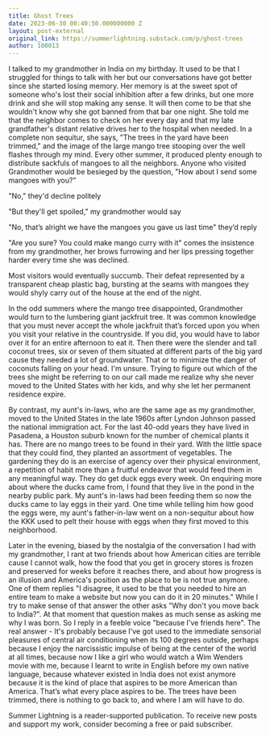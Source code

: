```yaml
---
title: Ghost Trees
date: 2023-06-30 00:40:50.000000000 Z
layout: post-external
original_link: https://summerlightning.substack.com/p/ghost-trees
author: 100013
---
```


I talked to my grandmother in India on my birthday. It used to be that I struggled for things to talk with her but our conversations have got better since she started losing memory. Her memory is at the sweet spot of someone who's lost their social inhibition after a few drinks, but one more drink and she will stop making any sense. It will then come to be that she wouldn't know why she got banned from that bar one night. She told me that the neighbor comes to check on her every day and that my late grandfather's distant relative drives her to the hospital when needed. In a complete non sequitur, she says, "The trees in the yard have been trimmed," and the image of the large mango tree stooping over the well flashes through my mind. Every other summer, it produced plenty enough to distribute sackfuls of mangoes to all the neighbors. Anyone who visited Grandmother would be besieged by the question, "How about I send some mangoes with you?"

"No," they'd decline politely

"But they'll get spoiled," my grandmother would say

"No, that’s alright we have the mangoes you gave us last time" they’d reply

"Are you sure? You could make mango curry with it" comes the insistence from my grandmother, her brows furrowing and her lips pressing together harder every time she was declined.

Most visitors would eventually succumb. Their defeat represented by a transparent cheap plastic bag, bursting at the seams with mangoes they would shyly carry out of the house at the end of the night.

In the odd summers where the mango tree disappointed, Grandmother would turn to the lumbering giant jackfruit tree. It was common knowledge that you must never accept the whole jackfruit that’s forced upon you when you visit your relative in the countryside. If you did, you would have to labor over it for an entire afternoon to eat it. Then there were the slender and tall coconut trees, six or seven of them situated at different parts of the big yard cause they needed a lot of groundwater. That or to minimize the danger of coconuts falling on your head. I'm unsure. Trying to figure out which of the trees she might be referring to on our call made me realize why she never moved to the United States with her kids, and why she let her permanent residence expire.

By contrast, my aunt's in-laws, who are the same age as my grandmother, moved to the United States in the late 1960s after Lyndon Johnson passed the national immigration act. For the last 40-odd years they have lived in Pasadena, a Houston suburb known for the number of chemical plants it has. There are no mango trees to be found in their yard. With the little space that they could find, they planted an assortment of vegetables. The gardening they do is an exercise of agency over their physical environment, a repetition of habit more than a fruitful endeavor that would feed them in any meaningful way. They do get duck eggs every week. On enquiring more about where the ducks came from, I found that they live in the pond in the nearby public park. My aunt's in-laws had been feeding them so now the ducks came to lay eggs in their yard. One time while telling him how good the eggs were, my aunt's father-in-law went on a non-sequitur about how the KKK used to pelt their house with eggs when they first moved to this neighborhood.

Later in the evening, biased by the nostalgia of the conversation I had with my grandmother, I rant at two friends about how American cities are terrible cause I cannot walk, how the food that you get in grocery stores is frozen and preserved for weeks before it reaches there, and about how progress is an illusion and America's position as the place to be is not true anymore. One of them replies "I disagree, it used to be that you needed to hire an entire team to make a website but now you can do it in 20 minutes." While I try to make sense of that answer the other asks "Why don't you move back to India?". At that moment that question makes as much sense as asking me why I was born. So I reply in a feeble voice "because I've friends here". The real answer - It's probably because I've got used to the immediate sensorial pleasures of central air conditioning when its 100 degrees outside, perhaps because I enjoy the narcissistic impulse of being at the center of the world at all times, because now I like a girl who would watch a Wim Wenders movie with me, because I learnt to write in English before my own native language, because whatever existed in India does not exist anymore because it is the kind of place that aspires to be more American than America. That’s what every place aspires to be. The trees have been trimmed, there is nothing to go back to, and where I am will have to do.

Summer Lightning is a reader-supported publication. To receive new posts and support my work, consider becoming a free or paid subscriber.

